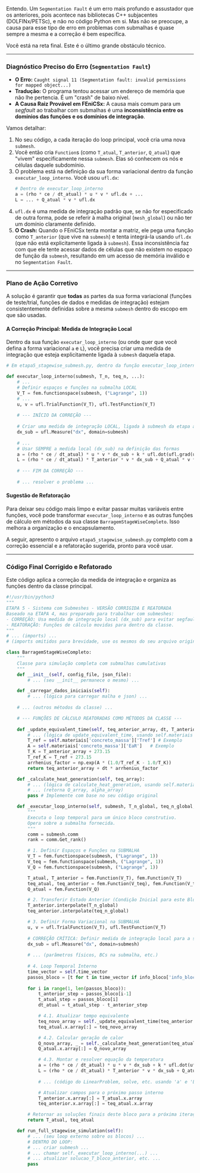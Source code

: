 Entendo. Um `Segmentation Fault` é um erro mais profundo e assustador que os anteriores, pois acontece nas bibliotecas C++ subjacentes (DOLFINx/PETSc), e não no código Python em si. Mas não se preocupe, a causa para esse tipo de erro em problemas com submalhas é quase sempre a mesma e a correção é bem específica.

Você está na reta final. Este é o último grande obstáculo técnico.

-----

### Diagnóstico Preciso do Erro (`Segmentation Fault`)

  * **O Erro:** `Caught signal 11 (Segmentation fault: invalid permissions for mapped object...)`
  * **Tradução:** O programa tentou acessar um endereço de memória que não lhe pertencia. É um "crash" de baixo nível.
  * **A Causa Raiz Provável em FEniCSx:** A causa mais comum para um *segfault* ao trabalhar com submalhas é uma **inconsistência entre os domínios das funções e os domínios de integração**.

Vamos detalhar:

1.  No seu código, a cada iteração do loop principal, você cria uma nova `submesh`.
2.  Você então cria `Function`s (como `T_atual`, `T_anterior`, `Q_atual`) que "vivem" especificamente nessa `submesh`. Elas só conhecem os nós e células daquele subdomínio.
3.  O problema está na definição da sua forma variacional dentro da função `executar_loop_interno`. Você usou `ufl.dx`:
    ```python
    # Dentro de executar_loop_interno
    a = (rho * ce / dt_atual) * u * v * ufl.dx + ...
    L = ... + Q_atual * v * ufl.dx
    ```
4.  `ufl.dx` é uma medida de integração padrão que, se não for especificado de outra forma, pode se referir à malha original (`mesh_global`) ou não ter um domínio claramente definido.
5.  **O Crash:** Quando o FEniCSx tenta montar a matriz, ele pega uma função como `T_anterior` (que vive na `submesh`) e tenta integrá-la usando `ufl.dx` (que não está explicitamente ligada à `submesh`). Essa inconsistência faz com que ele tente acessar dados de células que não existem no espaço de função da `submesh`, resultando em um acesso de memória inválido e no `Segmentation Fault`.

-----

### Plano de Ação Corretivo

A solução é garantir que **todas** as partes da sua forma variacional (funções de teste/trial, funções de dados e medidas de integração) estejam consistentemente definidas sobre a mesma `submesh` dentro do escopo em que são usadas.

#### **A Correção Principal: Medida de Integração Local**

Dentro da sua função `executar_loop_interno` (ou onde quer que você defina a forma variacional `a` e `L`), você precisa criar uma medida de integração que esteja explicitamente ligada à `submesh` daquela etapa.

```python
# Em etapa5_stagewise_submesh.py, dentro da função executar_loop_interno

def executar_loop_interno(submesh, T_n, teq_n, ...):
    # ...
    # Definir espaços e funções na submalha LOCAL
    V_T = fem.functionspace(submesh, ("Lagrange", 1))
    # ...
    u, v = ufl.TrialFunction(V_T), ufl.TestFunction(V_T)
    
    # --- INÍCIO DA CORREÇÃO ---
    
    # Criar uma medida de integração LOCAL, ligada à submesh da etapa atual
    dx_sub = ufl.Measure("dx", domain=submesh)
    
    # ...
    # Usar SEMPRE a medida local (dx_sub) na definição das formas
    a = (rho * ce / dt_atual) * u * v * dx_sub + k * ufl.dot(ufl.grad(u), ufl.grad(v)) * dx_sub
    L = (rho * ce / dt_atual) * T_anterior * v * dx_sub + Q_atual * v * dx_sub
    
    # --- FIM DA CORREÇÃO ---
    
    # ... resolver o problema ...
```

#### **Sugestão de Refatoração**

Para deixar seu código mais limpo e evitar passar muitas variáveis entre funções, você pode transformar `executar_loop_interno` e as outras funções de cálculo em métodos da sua classe `BarragemStageWiseCompleto`. Isso melhora a organização e o encapsulamento.

A seguir, apresento o arquivo `etapa5_stagewise_submesh.py` completo com a correção essencial e a refatoração sugerida, pronto para você usar.

-----

### Código Final Corrigido e Refatorado

Este código aplica a correção da medida de integração e organiza as funções dentro da classe principal.

```python
#!/usr/bin/python3
"""
ETAPA 5 - Sistema com Submeshes - VERSÃO CORRIGIDA E REATORADA
Baseado na ETAPA 4, mas preparado para trabalhar com submeshes:
- CORREÇÃO: Usa medida de integração local (dx_sub) para evitar segfault.
- REATORAÇÃO: Funções de cálculo movidas para dentro da classe.
"""
# ... (imports) ...
# (imports omitidos para brevidade, use os mesmos do seu arquivo original)

class BarragemStageWiseCompleto:
    """
    Classe para simulação completa com submalhas cumulativas
    """
    def __init__(self, config_file, json_file):
        # ... (seu __init__ permanece o mesmo) ...

    def _carregar_dados_iniciais(self):
        # ... (lógica para carregar malha e json) ...
    
    # ... (outros métodos da classe) ...

    # --- FUNÇÕES DE CÁLCULO REATORADAS COMO MÉTODOS DA CLASSE ---
    
    def _update_equivalent_time(self, teq_anterior_array, dt, T_anterior_array):
        # ... (lógica de update_equivalent_time, usando self.materiais se necessário) ...
        T_ref = self.materiais['concreto_massa']['Tref'] # Exemplo
        A = self.materiais['concreto_massa']['EaR']   # Exemplo
        T_K = T_anterior_array + 273.15
        T_ref_K = T_ref + 273.15
        arrhenius_factor = np.exp(A * (1.0/T_ref_K - 1.0/T_K))
        return teq_anterior_array + dt * arrhenius_factor

    def _calculate_heat_generation(self, teq_array):
        # ... (lógica de calculate_heat_generation, usando self.materiais se necessário) ...
        # ... (retorna Q_array, alpha_array)
        pass # Implemente com base no seu código original

    def _executar_loop_interno(self, submesh, T_n_global, teq_n_global, info_bloco):
        """
        Executa o loop temporal para um único bloco construtivo.
        Opera sobre a submalha fornecida.
        """
        comm = submesh.comm
        rank = comm.Get_rank()

        # 1. Definir Espaços e Funções na SUBMALHA
        V_T = fem.functionspace(submesh, ("Lagrange", 1))
        V_teq = fem.functionspace(submesh, ("Lagrange", 1))
        V_Q = fem.functionspace(submesh, ("Lagrange", 1))

        T_atual, T_anterior = fem.Function(V_T), fem.Function(V_T)
        teq_atual, teq_anterior = fem.Function(V_teq), fem.Function(V_teq)
        Q_atual = fem.Function(V_Q)

        # 2. Transferir Estado Anterior (Condição Inicial para este Bloco)
        T_anterior.interpolate(T_n_global)
        teq_anterior.interpolate(teq_n_global)

        # 3. Definir Forma Variacional na SUBMALHA
        u, v = ufl.TrialFunction(V_T), ufl.TestFunction(V_T)
        
        # CORREÇÃO CRÍTICA: Definir medida de integração local para a submalha
        dx_sub = ufl.Measure("dx", domain=submesh)
        
        # ... (parâmetros físicos, BCs na submalha, etc.)
        
        # 4. Loop Temporal Interno
        time_vector = self.time_vector
        passos_bloco = [t for t in time_vector if info_bloco['info_bloco']['inicio'] <= t <= info_bloco['info_bloco']['fim']]
        
        for i in range(1, len(passos_bloco)):
            t_anterior_step = passos_bloco[i-1]
            t_atual_step = passos_bloco[i]
            dt_atual = t_atual_step - t_anterior_step

            # 4.1. Atualizar tempo equivalente
            teq_novo_array = self._update_equivalent_time(teq_anterior.x.array, dt_atual, T_anterior.x.array)
            teq_atual.x.array[:] = teq_novo_array

            # 4.2. Calcular geração de calor
            Q_novo_array, _ = self._calculate_heat_generation(teq_atual.x.array)
            Q_atual.x.array[:] = Q_novo_array

            # 4.3. Montar e resolver equação da temperatura
            a = (rho * ce / dt_atual) * u * v * dx_sub + k * ufl.dot(ufl.grad(u), ufl.grad(v)) * dx_sub
            L = (rho * ce / dt_atual) * T_anterior * v * dx_sub + Q_atual * v * dx_sub
            
            # ... (código do LinearProblem, solve, etc. usando 'a' e 'L')

            # Atualizar campos para o próximo passo interno
            T_anterior.x.array[:] = T_atual.x.array
            teq_anterior.x.array[:] = teq_atual.x.array

        # Retornar as soluções finais deste bloco para a próxima iteração
        return T_atual, teq_atual

    def run_full_stagewise_simulation(self):
        # ... (seu loop externo sobre os blocos) ...
        # DENTRO DO LOOP:
        # ... criar submesh ...
        # ... chamar self._executar_loop_interno(...) ...
        # ... atualizar solucao_T_bloco_anterior, etc. ...
        pass
```